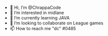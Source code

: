 - 👋 Hi, I’m @ChrappaCode
- 👀 I’m interested in midlane
- 🌱 I’m currently learning JAVA
- 💞️ I’m looking to collaborate on League games
- 📫 How to reach me "dc" #0485

<!---
ChrappaCode/ChrappaCode is a ✨ special ✨ repository because its `README.md` (this file) appears on your GitHub profile.
You can click the Preview link to take a look at your changes.
--->

